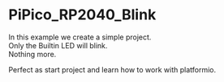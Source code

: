 # PiPico_RP2040_Blink
In this example we create a simple project.  
Only the Builtin LED will blink.  
Nothing more.  

Perfect as start project and learn how to work with platformio.